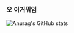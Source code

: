### 오 이거뭐임
![Anurag's GitHub stats](https://github-readme-stats.vercel.app/api?username=wldldlsp&show_icons=true&theme=radical)
<!--
**wldldlsp/wldldlsp** is a ✨ _special_ ✨ repository because its `README.md` (this file) appears on your GitHub profile.

Here are some ideas to get you started:

- 🔭 I’m currently working on ...
- 🌱 I’m currently learning ...
- 👯 I’m looking to collaborate on ...
- 🤔 I’m looking for help with ...
- 💬 Ask me about ...
- 📫 How to reach me: ...
- 😄 Pronouns: ...
- ⚡ Fun fact: ...
-->
